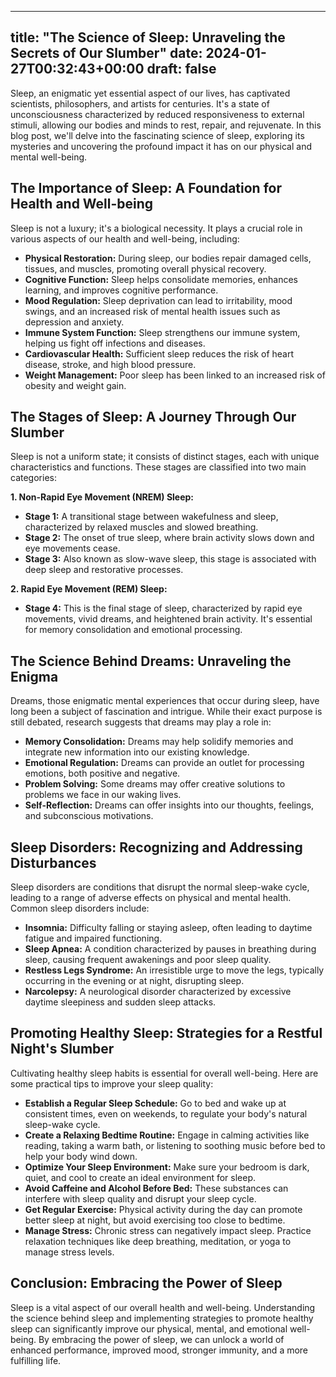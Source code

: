 
---
title: "The Science of Sleep: Unraveling the Secrets of Our Slumber"
date: 2024-01-27T00:32:43+00:00
draft: false
---

Sleep, an enigmatic yet essential aspect of our lives, has captivated scientists, philosophers, and artists for centuries. It's a state of unconsciousness characterized by reduced responsiveness to external stimuli, allowing our bodies and minds to rest, repair, and rejuvenate. In this blog post, we'll delve into the fascinating science of sleep, exploring its mysteries and uncovering the profound impact it has on our physical and mental well-being.

## The Importance of Sleep: A Foundation for Health and Well-being

Sleep is not a luxury; it's a biological necessity. It plays a crucial role in various aspects of our health and well-being, including:

- **Physical Restoration:** During sleep, our bodies repair damaged cells, tissues, and muscles, promoting overall physical recovery.
- **Cognitive Function:** Sleep helps consolidate memories, enhances learning, and improves cognitive performance.
- **Mood Regulation:** Sleep deprivation can lead to irritability, mood swings, and an increased risk of mental health issues such as depression and anxiety.
- **Immune System Function:** Sleep strengthens our immune system, helping us fight off infections and diseases.
- **Cardiovascular Health:** Sufficient sleep reduces the risk of heart disease, stroke, and high blood pressure.
- **Weight Management:** Poor sleep has been linked to an increased risk of obesity and weight gain.

## The Stages of Sleep: A Journey Through Our Slumber

Sleep is not a uniform state; it consists of distinct stages, each with unique characteristics and functions. These stages are classified into two main categories:

**1. Non-Rapid Eye Movement (NREM) Sleep:**
   - **Stage 1:** A transitional stage between wakefulness and sleep, characterized by relaxed muscles and slowed breathing.
   - **Stage 2:** The onset of true sleep, where brain activity slows down and eye movements cease.
   - **Stage 3:** Also known as slow-wave sleep, this stage is associated with deep sleep and restorative processes.

**2. Rapid Eye Movement (REM) Sleep:**
   - **Stage 4:** This is the final stage of sleep, characterized by rapid eye movements, vivid dreams, and heightened brain activity. It's essential for memory consolidation and emotional processing.

## The Science Behind Dreams: Unraveling the Enigma

Dreams, those enigmatic mental experiences that occur during sleep, have long been a subject of fascination and intrigue. While their exact purpose is still debated, research suggests that dreams may play a role in:

- **Memory Consolidation:** Dreams may help solidify memories and integrate new information into our existing knowledge.
- **Emotional Regulation:** Dreams can provide an outlet for processing emotions, both positive and negative.
- **Problem Solving:** Some dreams may offer creative solutions to problems we face in our waking lives.
- **Self-Reflection:** Dreams can offer insights into our thoughts, feelings, and subconscious motivations.

## Sleep Disorders: Recognizing and Addressing Disturbances

Sleep disorders are conditions that disrupt the normal sleep-wake cycle, leading to a range of adverse effects on physical and mental health. Common sleep disorders include:

- **Insomnia:** Difficulty falling or staying asleep, often leading to daytime fatigue and impaired functioning.
- **Sleep Apnea:** A condition characterized by pauses in breathing during sleep, causing frequent awakenings and poor sleep quality.
- **Restless Legs Syndrome:** An irresistible urge to move the legs, typically occurring in the evening or at night, disrupting sleep.
- **Narcolepsy:** A neurological disorder characterized by excessive daytime sleepiness and sudden sleep attacks.

## Promoting Healthy Sleep: Strategies for a Restful Night's Slumber

Cultivating healthy sleep habits is essential for overall well-being. Here are some practical tips to improve your sleep quality:

- **Establish a Regular Sleep Schedule:** Go to bed and wake up at consistent times, even on weekends, to regulate your body's natural sleep-wake cycle.
- **Create a Relaxing Bedtime Routine:** Engage in calming activities like reading, taking a warm bath, or listening to soothing music before bed to help your body wind down.
- **Optimize Your Sleep Environment:** Make sure your bedroom is dark, quiet, and cool to create an ideal environment for sleep.
- **Avoid Caffeine and Alcohol Before Bed:** These substances can interfere with sleep quality and disrupt your sleep cycle.
- **Get Regular Exercise:** Physical activity during the day can promote better sleep at night, but avoid exercising too close to bedtime.
- **Manage Stress:** Chronic stress can negatively impact sleep. Practice relaxation techniques like deep breathing, meditation, or yoga to manage stress levels.

## Conclusion: Embracing the Power of Sleep

Sleep is a vital aspect of our overall health and well-being. Understanding the science behind sleep and implementing strategies to promote healthy sleep can significantly improve our physical, mental, and emotional well-being. By embracing the power of sleep, we can unlock a world of enhanced performance, improved mood, stronger immunity, and a more fulfilling life.